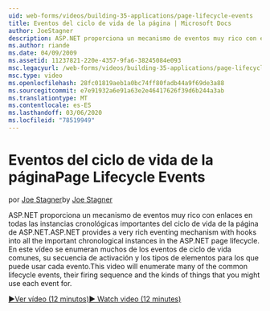 ```yaml
---
uid: web-forms/videos/building-35-applications/page-lifecycle-events
title: Eventos del ciclo de vida de la página | Microsoft Docs
author: JoeStagner
description: ASP.NET proporciona un mecanismo de eventos muy rico con enlaces en todas las instancias cronológicas importantes del ciclo de vida de la página de ASP.NET. Este vídeo enumerará...
ms.author: riande
ms.date: 04/09/2009
ms.assetid: 11237821-220e-4357-9fa6-38245084e093
msc.legacyurl: /web-forms/videos/building-35-applications/page-lifecycle-events
msc.type: video
ms.openlocfilehash: 28fc01819aeb1a0bc74ff80fadb44a9f69de3a88
ms.sourcegitcommit: e7e91932a6e91a63e2e46417626f39d6b244a3ab
ms.translationtype: MT
ms.contentlocale: es-ES
ms.lasthandoff: 03/06/2020
ms.locfileid: "78519949"
---
```

# <a name="page-lifecycle-events"></a><span data-ttu-id="89f5f-104">Eventos del ciclo de vida de la página</span><span class="sxs-lookup"><span data-stu-id="89f5f-104">Page Lifecycle Events</span></span>

<span data-ttu-id="89f5f-105">por [Joe Stagner](https://github.com/JoeStagner)</span><span class="sxs-lookup"><span data-stu-id="89f5f-105">by [Joe Stagner](https://github.com/JoeStagner)</span></span>

<span data-ttu-id="89f5f-106">ASP.NET proporciona un mecanismo de eventos muy rico con enlaces en todas las instancias cronológicas importantes del ciclo de vida de la página de ASP.NET.</span><span class="sxs-lookup"><span data-stu-id="89f5f-106">ASP.NET provides a very rich eventing mechanism with hooks into all the important chronological instances in the ASP.NET page lifecycle.</span></span> <span data-ttu-id="89f5f-107">En este vídeo se enumeran muchos de los eventos de ciclo de vida comunes, su secuencia de activación y los tipos de elementos para los que puede usar cada evento.</span><span class="sxs-lookup"><span data-stu-id="89f5f-107">This video will enumerate many of the common lifecycle events, their firing sequence and the kinds of things that you might use each event for.</span></span>

[<span data-ttu-id="89f5f-108">&#9654;Ver vídeo (12 minutos)</span><span class="sxs-lookup"><span data-stu-id="89f5f-108">&#9654; Watch video (12 minutes)</span></span>](https://channel9.msdn.com/Blogs/ASP-NET-Site-Videos/page-lifecycle-events)
